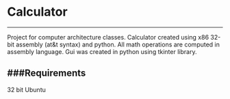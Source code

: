 # Calculator
---------------
Project for computer architecture classes.
Calculator created using x86 32-bit assembly (at&t syntax) and python.
All math operations are computed in assembly language.
Gui was created in python using tkinter library.

###Requirements
---------------
32 bit Ubuntu
